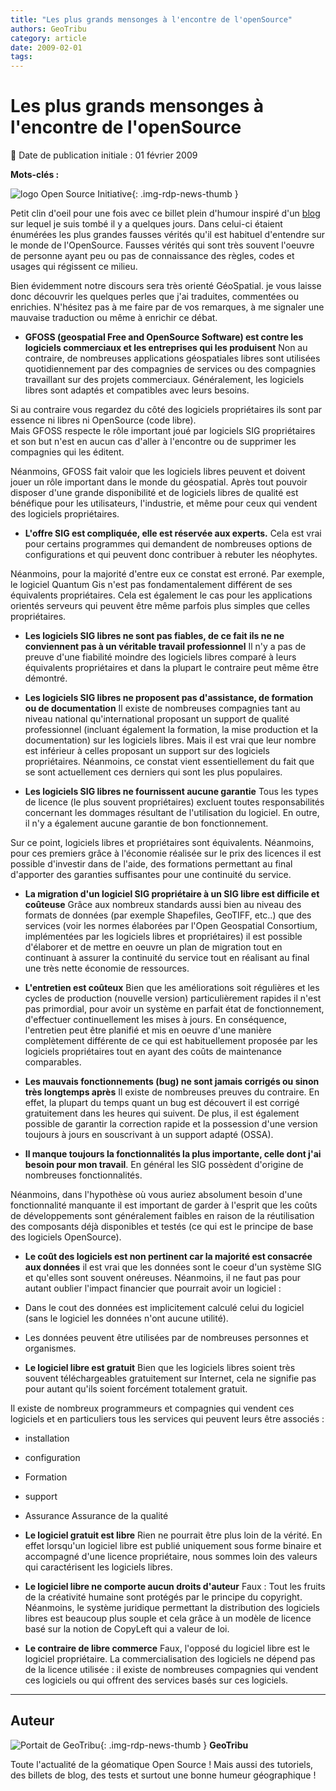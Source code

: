 ```yaml
---
title: "Les plus grands mensonges à l'encontre de l'openSource"
authors: GeoTribu
category: article
date: 2009-02-01
tags:
---
```


# Les plus grands mensonges à l'encontre de l'openSource

:calendar: Date de publication initiale : 01 février 2009

**Mots-clés :**

![logo Open Source Initiative](https://cdn.geotribu.fr/img/logos-icones/opensource.png){: .img-rdp-news-thumb }

Petit clin d'oeil pour une fois avec ce billet plein d'humour inspiré d'un [blog](http://gfoss.it/drupal/node/201) sur lequel je suis tombé il y a quelques jours. Dans celui-ci étaient énumérées les plus grandes fausses vérités qu'il est habituel d'entendre sur le monde de l'OpenSource. Fausses vérités qui sont très souvent l'oeuvre de personne ayant peu ou pas de connaissance des règles, codes et usages qui régissent ce milieu.

Bien évidemment notre discours sera très orienté GéoSpatial. je vous laisse donc découvrir les quelques perles que j'ai traduites, commentées ou enrichies. N'hésitez pas à me faire par de vos remarques, à me signaler une mauvaise traduction ou même à enrichir ce débat.

* **GFOSS (geospatial Free and OpenSource Software) est contre les logiciels commerciaux et les entreprises qui les produisent** Non au contraire, de nombreuses applications géospatiales libres sont utilisées quotidiennement par des compagnies de services ou des compagnies travaillant sur des projets commerciaux. Généralement, les logiciels libres sont adaptés et compatibles avec leurs besoins.

Si au contraire vous regardez du côté des logiciels propriétaires ils sont par essence ni libres ni OpenSource (code libre).  
Mais GFOSS respecte le rôle important joué par logiciels SIG propriétaires et son but n'est en aucun cas d'aller à l'encontre ou de supprimer les compagnies qui les éditent.

Néanmoins, GFOSS fait valoir que les logiciels libres peuvent et doivent jouer un rôle important dans le monde du géospatial. Après tout pouvoir disposer d'une grande disponibilité et de logiciels libres de qualité est bénéfique pour les utilisateurs, l'industrie, et même pour ceux qui vendent des logiciels propriétaires.

* **L'offre SIG est compliquée, elle est réservée aux experts.** Cela est vrai pour certains programmes qui demandent de nombreuses options de configurations et qui peuvent donc contribuer à rebuter les néophytes.

Néanmoins, pour la majorité d'entre eux ce constat est erroné. Par exemple, le logiciel Quantum Gis n'est pas fondamentalement différent de ses équivalents propriétaires. Cela est également le cas pour les applications orientés serveurs qui peuvent être même parfois plus simples que celles propriétaires.

* **Les logiciels SIG libres ne sont pas fiables, de ce fait ils ne ne conviennent pas à un véritable travail professionnel** Il n'y a pas de preuve d'une fiabilité moindre des logiciels libres comparé à leurs équivalents propriétaires et dans la plupart le contraire peut même être démontré.

* **Les logiciels SIG libres ne proposent pas d'assistance, de formation ou de documentation** Il existe de nombreuses compagnies tant au niveau national qu'international proposant un support de qualité professionnel (incluant également la formation, la mise production et la documentation) sur les logiciels libres. Mais il est vrai que leur nombre est inférieur à celles proposant un support sur des logiciels propriétaires. Néanmoins, ce constat vient essentiellement du fait que se sont actuellement ces derniers qui sont les plus populaires.

* **Les logiciels SIG libres ne fournissent aucune garantie** Tous les types de licence (le plus souvent propriétaires) excluent toutes responsabilités concernant les dommages résultant de l'utilisation du logiciel. En outre, il n'y a également aucune garantie de bon fonctionnement.

Sur ce point, logiciels libres et propriétaires sont équivalents. Néanmoins, pour ces premiers grâce à l'économie réalisée sur le prix des licences il est possible d'investir dans de l'aide, des formations permettant au final d'apporter des garanties suffisantes pour une continuité du service.

* **La migration d'un logiciel SIG propriétaire à un SIG libre est difficile et coûteuse** Grâce aux nombreux standards aussi bien au niveau des formats de données (par exemple Shapefiles, GeoTIFF, etc..) que des services (voir les normes élaborées par l'Open Geospatial Consortium, implémentées par les logiciels libres et propriétaires) il est possible d'élaborer et de mettre en oeuvre un plan de migration tout en continuant à assurer la continuité du service tout en réalisant au final une très nette économie de ressources.

* **L'entretien est coûteux** Bien que les améliorations soit régulières et les cycles de production (nouvelle version) particulièrement rapides il n'est pas primordial, pour avoir un système en parfait état de fonctionnement, d'effectuer continuellement les mises à jours. En conséquence, l'entretien peut être planifié et mis en oeuvre d'une manière complètement différente de ce qui est habituellement proposée par les logiciels propriétaires tout en ayant des coûts de maintenance comparables.

* **Les mauvais fonctionnements (bug) ne sont jamais corrigés ou sinon très longtemps après** Il existe de nombreuses preuves du contraire. En effet, la plupart du temps quant un bug est découvert il est corrigé gratuitement dans les heures qui suivent. De plus, il est également possible de garantir la correction rapide et la possession d'une version toujours à jours en souscrivant à un support adapté (OSSA).

* **Il manque toujours la fonctionnalités la plus importante, celle dont j'ai besoin pour mon travail**. En général les SIG possèdent d'origine de nombreuses fonctionnalités.

Néanmoins, dans l'hypothèse où vous auriez absolument besoin d'une fonctionnalité manquante il est important de garder à l'esprit que les coûts de développements sont généralement faibles en raison de la réutilisation des composants déjà disponibles et testés (ce qui est le principe de base des logiciels OpenSource).

* **Le coût des logiciels est non pertinent car la majorité est consacrée aux données** il est vrai que les données sont le coeur d'un système SIG et qu'elles sont souvent onéreuses. Néanmoins, il ne faut pas pour autant oublier l'impact financier que pourrait avoir un logiciel :  
* Dans le cout des données est implicitement calculé celui du logiciel (sans le logiciel les données n'ont aucune utilité).  
* Les données peuvent être utilisées par de nombreuses personnes et organismes.

* **Le logiciel libre est gratuit** Bien que les logiciels libres soient très souvent téléchargeables gratuitement sur Internet, cela ne signifie pas pour autant qu'ils soient forcément totalement gratuit.

Il existe de nombreux programmeurs et compagnies qui vendent ces logiciels et en particuliers tous les services qui peuvent leurs être associés :

* installation  
* configuration  
* Formation  
* support  
* Assurance Assurance de la qualité

* **Le logiciel gratuit est libre** Rien ne pourrait être plus loin de la vérité. En effet lorsqu'un logiciel libre est publié uniquement sous forme binaire et accompagné d'une licence propriétaire, nous sommes loin des valeurs qui caractérisent les logiciels libres.

* **Le logiciel libre ne comporte aucun droits d'auteur** Faux : Tout les fruits de la créativité humaine sont protégés par le principe du copyright. Néanmoins, le système juridique permettant la distribution des logiciels libres est beaucoup plus souple et cela grâce à un modèle de licence basé sur la notion de CopyLeft qui a valeur de loi.

* **Le contraire de libre commerce** Faux, l'opposé du logiciel libre est le logiciel propriétaire. La commercialisation des logiciels ne dépend pas de la licence utilisée : il existe de nombreuses compagnies qui vendent ces logiciels ou qui offrent des services basés sur ces logiciels.

----

## Auteur

![Portait de GeoTribu](https://cdn.geotribu.fr/images/internal/charte/geotribu\_logo\_64x64.png){: .img-rdp-news-thumb }
**GeoTribu**

Toute l'actualité de la géomatique Open Source ! Mais aussi des tutoriels, des billets de blog, des tests et surtout une bonne humeur géographique !
